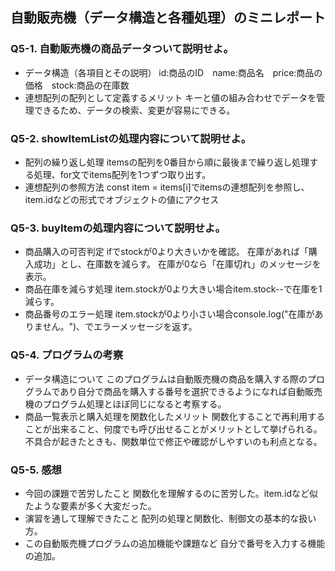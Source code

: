 ## 自動販売機（データ構造と各種処理）のミニレポート
### Q5-1. 自動販売機の商品データついて説明せよ。
* データ構造（各項目とその説明）
id:商品のID　name:商品名　price:商品の価格　stock:商品の在庫数
* 連想配列の配列として定義するメリット
キーと値の組み合わせでデータを管理できるため、データの検索、変更が容易にできる。
### Q5-2. showItemListの処理内容について説明せよ。
* 配列の繰り返し処理
itemsの配列を0番目から順に最後まで繰り返し処理する処理、for文でitems配列を1つずつ取り出す。
* 連想配列の参照方法
const item = items[i]でitemsの連想配列を参照し、item.idなどの形式でオブジェクトの値にアクセス
### Q5-3. buyItemの処理内容について説明せよ。
* 商品購入の可否判定
ifでstockが0より大きいかを確認。
在庫があれば「購入成功」とし、在庫数を減らす。
在庫が0なら「在庫切れ」のメッセージを表示。
* 商品在庫を減らす処理
item.stockが0より大きい場合item.stock--で在庫を1減らす。
* 商品番号のエラー処理
item.stockが0より小さい場合console.log("在庫がありません。")、でエラーメッセージを返す。
### Q5-4. プログラムの考察
* データ構造について
このプログラムは自動販売機の商品を購入する際のプログラムであり自分で商品を購入する番号を選択できるようになれば自動販売機のプログラム処理とほぼ同じになると考察する。
* 商品一覧表示と購入処理を関数化したメリット
関数化することで再利用することが出来ること、何度でも呼び出せることがメリットとして挙げられる。
不具合が起きたときも、関数単位で修正や確認がしやすいのも利点となる。
### Q5-5. 感想
* 今回の課題で苦労したこと
関数化を理解するのに苦労した。item.idなど似たような要素が多く大変だった。
* 演習を通して理解できたこと
配列の処理と関数化、制御文の基本的な扱い方。
* この自動販売機プログラムの追加機能や課題など
自分で番号を入力する機能の追加。
